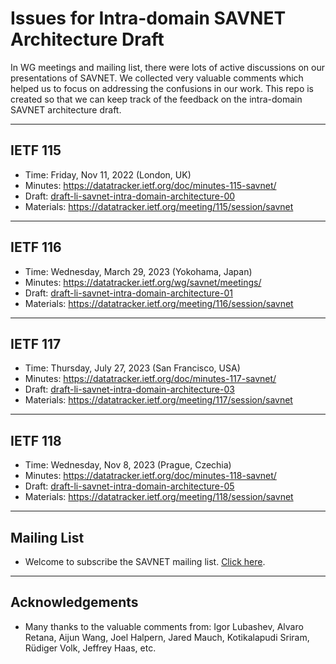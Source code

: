 # Issues for Intra-domain SAVNET Architecture Draft
In WG meetings and mailing list, there were lots of active discussions on our presentations of SAVNET. We collected very valuable comments which helped us to focus on addressing the confusions in our work. This repo is created so that we can keep track of the feedback on the intra-domain SAVNET architecture draft. 

- - -
## IETF 115
- Time: Friday, Nov 11, 2022 (London, UK)
- Minutes: https://datatracker.ietf.org/doc/minutes-115-savnet/
- Draft: [draft-li-savnet-intra-domain-architecture-00](https://datatracker.ietf.org/doc/draft-li-savnet-intra-domain-architecture/) 
- Materials: https://datatracker.ietf.org/meeting/115/session/savnet

- - -
## IETF 116
- Time: Wednesday, March 29, 2023 (Yokohama, Japan)
- Minutes: https://datatracker.ietf.org/wg/savnet/meetings/
- Draft: [draft-li-savnet-intra-domain-architecture-01](https://datatracker.ietf.org/doc/draft-li-savnet-intra-domain-architecture/) 
- Materials: https://datatracker.ietf.org/meeting/116/session/savnet

- - -
## IETF 117
- Time: Thursday, July 27, 2023 (San Francisco, USA)
- Minutes: https://datatracker.ietf.org/doc/minutes-117-savnet/
- Draft: [draft-li-savnet-intra-domain-architecture-03](https://datatracker.ietf.org/doc/draft-li-savnet-intra-domain-architecture/) 
- Materials: https://datatracker.ietf.org/meeting/117/session/savnet

- - -
## IETF 118
- Time: Wednesday, Nov 8, 2023 (Prague, Czechia)
- Minutes: https://datatracker.ietf.org/doc/minutes-118-savnet/
- Draft: [draft-li-savnet-intra-domain-architecture-05](https://datatracker.ietf.org/doc/draft-li-savnet-intra-domain-architecture/) 
- Materials: https://datatracker.ietf.org/meeting/118/session/savnet

- - -
## Mailing List
- Welcome to subscribe the SAVNET mailing list. [Click here](https://www.ietf.org/mailman/listinfo/savnet).

- - -
## Acknowledgements
- Many thanks to the valuable comments from: Igor Lubashev, Alvaro Retana, Aijun Wang, Joel Halpern, Jared Mauch, Kotikalapudi Sriram, Rüdiger Volk, Jeffrey Haas, etc.
